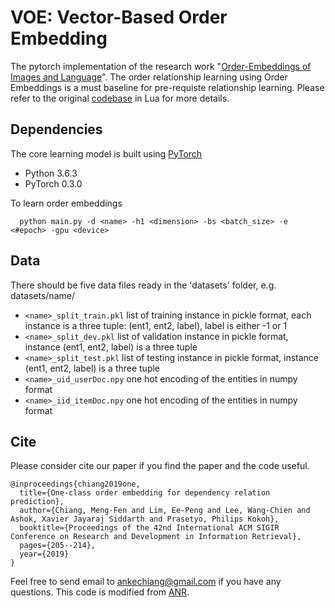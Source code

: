 # VOE: Vector-Based Order Embedding

The pytorch implementation of the research work "[Order-Embeddings of Images and Language](https://arxiv.org/abs/1511.06361)".
The order relationship learning using Order Embeddings is a must baseline for pre-requiste relationship learning.
Please refer to the original [codebase](https://github.com/ivendrov/order-embeddings-wordnet) in Lua for more details.


## Dependencies
The core learning model is built using [PyTorch](https://pytorch.org/)
* Python 3.6.3
* PyTorch 0.3.0

To learn order embeddings

```
  python main.py -d <name> -h1 <dimension> -bs <batch_size> -e <#epoch> -gpu <device>
```

## Data
There should be five data files ready in the 'datasets' folder, e.g. datasets/name/
* ```<name>_split_train.pkl``` list of training instance in pickle format, each instance is a three tuple: (ent1, ent2, label), label is either -1 or 1
* ```<name>_split_dev.pkl``` list of validation instance in pickle format, instance (ent1, ent2, label) is a three tuple
* ```<name>_split_test.pkl``` list of testing instance in pickle format, instance (ent1, ent2, label) is a three tuple
* ```<name>_uid_userDoc.npy``` one hot encoding of the entities in numpy format
* ```<name>_iid_itemDoc.npy``` one hot encoding of the entities in numpy format

## Cite
Please consider cite our paper if you find the paper and the code useful.

```
@inproceedings{chiang2019one,
  title={One-class order embedding for dependency relation prediction},
  author={Chiang, Meng-Fen and Lim, Ee-Peng and Lee, Wang-Chien and Ashok, Xavier Jayaraj Siddarth and Prasetyo, Philips Kokoh},
  booktitle={Proceedings of the 42nd International ACM SIGIR Conference on Research and Development in Information Retrieval},
  pages={205--214},
  year={2019}
}
```
Feel free to send email to ankechiang@gmail.com if you have any questions. This code is modified from [ANR](https://github.com/almightyGOSU/ANR).
